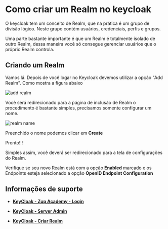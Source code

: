 # Como criar um Realm no keycloak

O keycloak tem um conceito de Realm, que na prática é um grupo de divisão lógico. Neste grupo 
contém usuários, credenciais, perfis e grupos.

Uma parte bastante importante é que um Realm é totalmente isolado de outro Realm, dessa maneira
você só consegue gerenciar usuários que o próprio Realm controla.

## Criando um Realm


Vamos lá. Depois de você logar no Keycloak devemos utilizar a opção "Add Realm". Como mostra a figura abaixo

![add realm](../../images/keycloak/add-realm.png "criação do realm")


Você será redirecionado para a página de inclusão de Realm o procedimento é bastante simples, precisamos
somente configurar um nome.

![realm name](../../images/keycloak/realm-name.png "configurar nome do realm")

Preenchido o nome podemos clicar em **Create**

Pronto!!!

Simples assim, você deverá ser redirecionado para a tela de configurações do Realm.

Verifique se seu novo Realm está com a opção **Enabled** marcado e os Endpoints esteja selecionado
a opção **OpenID Endpoint Configuration**

## Informações de suporte

* [**KeyCloak - Zup Academy - Login**](keycloak-login.md)

* [**KeyCloak - Server Admin**](https://www.keycloak.org/docs/latest/server_admin/#admin-console)

* [**KeyCloak - Criar Realm**](https://www.keycloak.org/docs/latest/server_admin/#_create-realm) 
